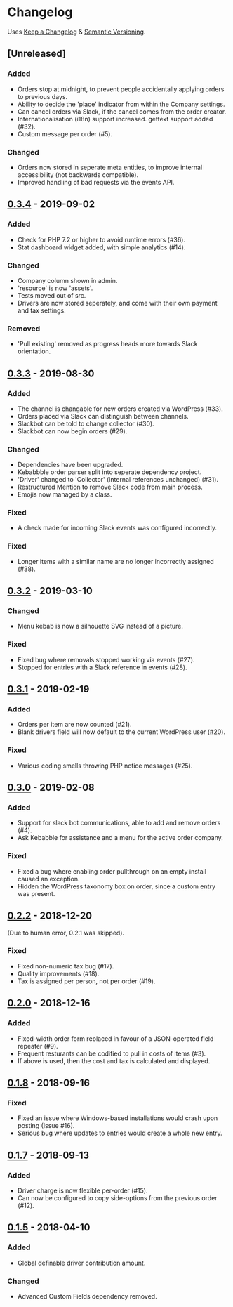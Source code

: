 # Changelog
Uses [Keep a Changelog](https://keepachangelog.com/en/1.0.0/) & [Semantic Versioning](https://semver.org/spec/v2.0.0.html).

## [Unreleased]
### Added
- Orders stop at midnight, to prevent people accidentally applying orders to previous days.
- Ability to decide the 'place' indicator from within the Company settings.
- Can cancel orders via Slack, if the cancel comes from the order creator.
- Internationalisation (i18n) support increased. gettext support added (#32).
- Custom message per order (#5).

### Changed
- Orders now stored in seperate meta entities, to improve internal accessibility (not backwards compatible).
- Improved handling of bad requests via the events API.

## [0.3.4] - 2019-09-02
### Added
- Check for PHP 7.2 or higher to avoid runtime errors (#36).
- Stat dashboard widget added, with simple analytics (#14).

### Changed
- Company column shown in admin.
- 'resource' is now 'assets'.
- Tests moved out of src.
- Drivers are now stored seperately, and come with their own payment and tax settings.

### Removed
- 'Pull existing' removed as progress heads more towards Slack orientation.

## [0.3.3] - 2019-08-30
### Added
- The channel is changable for new orders created via WordPress (#33).
- Orders placed via Slack can distinguish between channels.
- Slackbot can be told to change collector (#30).
- Slackbot can now begin orders (#29).

### Changed
- Dependencies have been upgraded.
- Kebabbble order parser split into seperate dependency project.
- 'Driver' changed to 'Collector' (internal references unchanged) (#31).
- Restructured Mention to remove Slack code from main process.
- Emojis now managed by a class.

### Fixed
- A check made for incoming Slack events was configured incorrectly.

### Fixed
- Longer items with a similar name are no longer incorrectly assigned (#38).

## [0.3.2] - 2019-03-10
### Changed
- Menu kebab is now a silhouette SVG instead of a picture.
### Fixed
- Fixed bug where removals stopped working via events (#27).
- Stopped for entries with a Slack reference in events (#28).

## [0.3.1] - 2019-02-19
### Added
- Orders per item are now counted (#21).
- Blank drivers field will now default to the current WordPress user (#20).
### Fixed
- Various coding smells throwing PHP notice messages (#25).

## [0.3.0] - 2019-02-08
### Added
- Support for slack bot communications, able to add and remove orders (#4).
- Ask Kebabble for assistance and a menu for the active order company.
### Fixed
- Fixed a bug where enabling order pullthrough on an empty install caused an exception.
- Hidden the WordPress taxonomy box on order, since a custom entry was present.

## [0.2.2] - 2018-12-20
(Due to human error, 0.2.1 was skipped).
### Fixed
- Fixed non-numeric tax bug (#17).
- Quality improvements (#18).
- Tax is assigned per person, not per order (#19).

## [0.2.0] - 2018-12-16
### Added
- Fixed-width order form replaced in favour of a JSON-operated field repeater (#9).
- Frequent resturants can be codified to pull in costs of items (#3).
- If above is used, then the cost and tax is calculated and displayed.

## [0.1.8] - 2018-09-16
### Fixed
- Fixed an issue where Windows-based installations would crash upon posting (Issue #16).
- Serious bug where updates to entries would create a whole new entry.

## [0.1.7] - 2018-09-13
### Added
- Driver charge is now flexible per-order (#15).
- Can now be configured to copy side-options from the previous order (#12).

## [0.1.5] - 2018-04-10
### Added
- Global definable driver contribution amount.
### Changed
- Advanced Custom Fields dependency removed.

[0.1.8]: https://gitlab.com/soup-bowl/kebabble/tags/v0.1.8-alpha
[0.1.7]: https://gitlab.com/soup-bowl/kebabble/tags/v0.1.7-alpha
[0.1.5]: https://gitlab.com/soup-bowl/kebabble/tags/v0.1.5-alpha
[0.2.0]: https://gitlab.com/soup-bowl/kebabble/tags/v0.2-alpha
[0.2.2]: https://gitlab.com/soup-bowl/kebabble/tags/v0.2.2-alpha
[0.3.0]: https://gitlab.com/soup-bowl/kebabble/tags/v0.3-alpha
[0.3.1]: https://gitlab.com/soup-bowl/kebabble/tags/v0.3.1-alpha
[0.3.2]: https://gitlab.com/soup-bowl/kebabble/tags/v0.3.2-alpha
[0.3.3]: https://gitlab.com/soup-bowl/kebabble/tags/v0.3.3-alpha
[0.3.4]: https://gitlab.com/soup-bowl/kebabble/tags/v0.3.4-alpha